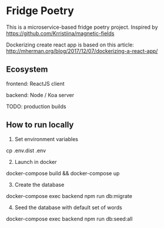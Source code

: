 # Fridge Poetry

This is a microservice-based fridge poetry project. Inspired by https://github.com/Krristiina/magnetic-fields

Dockerizing create react app is based on this article:
http://mherman.org/blog/2017/12/07/dockerizing-a-react-app/

## Ecosystem

frontend: ReactJS client

backend: Node / Koa server

TODO: production builds

## How to run locally

1. Set environment variables

cp .env.dist .env

2. Launch in docker

docker-compose build && docker-compose up

3. Create the database

docker-compose exec backend npm run db:migrate

4. Seed the database with default set of words

docker-compose exec backend npm run db:seed:all





